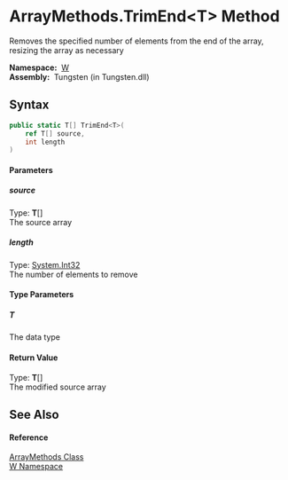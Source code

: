 ArrayMethods.TrimEnd&lt;T> Method
=================================
   Removes the specified number of elements from the end of the array, resizing the array as necessary

  **Namespace:**  [W][1]  
  **Assembly:**  Tungsten (in Tungsten.dll)

Syntax
------

```csharp
public static T[] TrimEnd<T>(
	ref T[] source,
	int length
)

```

#### Parameters

##### *source*
Type: **T**[]  
The source array

##### *length*
Type: [System.Int32][2]  
The number of elements to remove

#### Type Parameters

##### *T*
The data type

#### Return Value
Type: **T**[]  
The modified source array

See Also
--------

#### Reference
[ArrayMethods Class][3]  
[W Namespace][1]  

[1]: ../README.md
[2]: http://msdn.microsoft.com/en-us/library/td2s409d
[3]: README.md